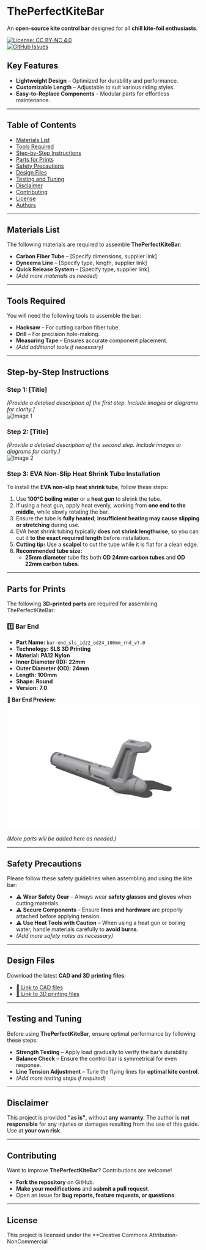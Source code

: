 # ThePerfectKiteBar

An **open-source kite control bar** designed for all **chill kite-foil enthusiasts**.  

[![License: CC BY-NC 4.0](https://img.shields.io/badge/License-CC_BY--NC_4.0-lightgrey.svg)](LICENSE)  
[![GitHub Issues](https://img.shields.io/github/issues/aniva/theperfectkitebar.svg)](https://github.com/aniva/theperfectkitebar/issues)  

## **Key Features**
- **Lightweight Design** – Optimized for durability and performance.  
- **Customizable Length** – Adjustable to suit various riding styles.  
- **Easy-to-Replace Components** – Modular parts for effortless maintenance.  

---

## **Table of Contents**
- [Materials List](#materials-list)
- [Tools Required](#tools-required)
- [Step-by-Step Instructions](#step-by-step-instructions)
- [Parts for Prints](#parts-for-prints)
- [Safety Precautions](#safety-precautions)
- [Design Files](#design-files)
- [Testing and Tuning](#testing-and-tuning)
- [Disclaimer](#disclaimer)
- [Contributing](#contributing)
- [License](#license)
- [Authors](#authors)

---

## **Materials List**
The following materials are required to assemble **ThePerfectKiteBar**:

- **Carbon Fiber Tube** – [Specify dimensions, supplier link]  
- **Dyneema Line** – [Specify type, length, supplier link]  
- **Quick Release System** – [Specify type, supplier link]  
- *(Add more materials as needed)*  

---

## **Tools Required**
You will need the following tools to assemble the bar:

- **Hacksaw** – For cutting carbon fiber tube.  
- **Drill** – For precision hole-making.  
- **Measuring Tape** – Ensures accurate component placement.  
- *(Add additional tools if necessary)*  

---

## **Step-by-Step Instructions**

### **Step 1: [Title]**
*[Provide a detailed description of the first step. Include images or diagrams for clarity.]*  
![Image 1](path/to/image1.jpg)

### **Step 2: [Title]**
*[Provide a detailed description of the second step. Include images or diagrams for clarity.]*  
![Image 2](path/to/image2.jpg)

### **Step 3: EVA Non-Slip Heat Shrink Tube Installation**
To install the **EVA non-slip heat shrink tube**, follow these steps:

1. Use **100°C boiling water** or a **heat gun** to shrink the tube.  
2. If using a heat gun, apply heat evenly, working from **one end to the middle**, while slowly rotating the bar.  
3. Ensure the tube is **fully heated**; **insufficient heating may cause slipping or stretching** during use.  
4. EVA heat shrink tubing typically **does not shrink lengthwise**, so you can cut it **to the exact required length** before installation.  
5. **Cutting tip:** Use a **scalpel** to cut the tube while it is flat for a clean edge.  
6. **Recommended tube size:**  
   - **25mm diameter** tube fits both **OD 24mm carbon tubes** and **OD 22mm carbon tubes**.  

---

## **Parts for Prints**
The following **3D-printed parts** are required for assembling ThePerfectKiteBar:

### **1️⃣ Bar End**
- **Part Name:** `bar-end_sls_id22_od24_100mm_rnd_v7.0`
- **Technology:** **SLS 3D Printing**
- **Material:** **PA12 Nylon**
- **Inner Diameter (ID):** **22mm**
- **Outer Diameter (OD):** **24mm**
- **Length:** **100mm**
- **Shape:** **Round**
- **Version:** **7.0**

**🔹 Bar End Preview:**
![Bar End](hardware/3D_models/bar_ends/bar-end_sls_id22_od24_100mm_rnd_v7.0.png)

*(More parts will be added here as needed.)*

---

## **Safety Precautions**
Please follow these safety guidelines when assembling and using the kite bar:

- ⚠ **Wear Safety Gear** – Always wear **safety glasses and gloves** when cutting materials.  
- ⚠ **Secure Components** – Ensure **lines and hardware** are properly attached before applying tension.  
- ⚠ **Use Heat Tools with Caution** – When using a heat gun or boiling water, handle materials carefully to **avoid burns**.  
- *(Add more safety notes as necessary)*  

---

## **Design Files**
Download the latest **CAD and 3D printing files**:

- [🔗 Link to CAD files](link-to-cad-files)  
- [🔗 Link to 3D printing files](link-to-3d-printing-files)  

---

## **Testing and Tuning**
Before using **ThePerfectKiteBar**, ensure optimal performance by following these steps:

- **Strength Testing** – Apply load gradually to verify the bar’s durability.  
- **Balance Check** – Ensure the control bar is symmetrical for even response.  
- **Line Tension Adjustment** – Tune the flying lines for **optimal kite control**.  
- *(Add more testing steps if required)*  

---

## **Disclaimer**
This project is provided **"as is"**, without **any warranty**. The author is **not responsible** for any injuries or damages resulting from the use of this guide. Use at **your own risk**.  

---

## **Contributing**
Want to improve **ThePerfectKiteBar**? Contributions are welcome!  

- **Fork the repository** on GitHub.  
- **Make your modifications** and **submit a pull request**.  
- Open an issue for **bug reports, feature requests, or questions**.  

---

## **License**
This project is licensed under the **Creative Commons Attribution-NonCommercial
